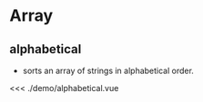 # Array

## alphabetical

- sorts an array of strings in alphabetical order.

<script setup lang="ts">
import Alphabetical from './demo/alphabetical.vue'
import code from './demo/alphabetical.vue?raw'
</script>
<Alphabetical/>
<<< ./demo/alphabetical.vue
